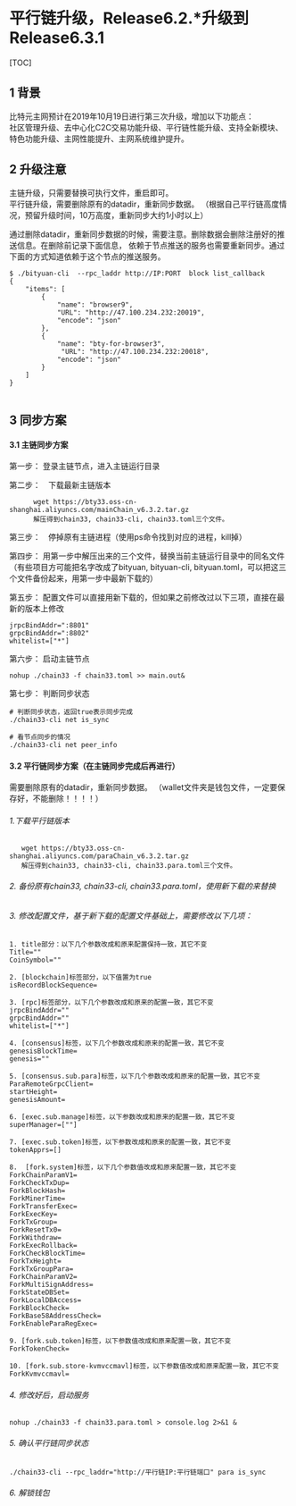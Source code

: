 # 平行链升级，Release6.2.*升级到Release6.3.1
[TOC]

## 1 背景
比特元主网预计在2019年10月19日进行第三次升级，增加以下功能点：  
社区管理升级、去中心化C2C交易功能升级、平行链性能升级、支持全新模块、特色功能升级、主网性能提升、主网系统维护提升。  

## 2 升级注意
主链升级，只需要替换可执行文件，重启即可。  
平行链升级，需要删除原有的datadir，重新同步数据。 （根据自己平行链高度情况，预留升级时间，10万高度，重新同步大约1小时以上）

通过删除datadir，重新同步数据的时候，需要注意。删除数据会删除注册好的推送信息。在删除前记录下面信息， 依赖于节点推送的服务也需要重新同步。通过下面的方式知道依赖于这个节点的推送服务。

```
$ ./bityuan-cli  --rpc_laddr http://IP:PORT  block list_callback
{
    "items": [
        {
            "name": "browser9",
            "URL": "http://47.100.234.232:20019",
            "encode": "json"
        },
        {
            "name": "bty-for-browser3",
		     "URL": "http://47.100.234.232:20018",
            "encode": "json"
        }
    ]
}


```


## 3 同步方案

#### 3.1 主链同步方案

第一步：    登录主链节点，进入主链运行目录

第二步：　下载最新主链版本  
```shell
      wget https://bty33.oss-cn-shanghai.aliyuncs.com/mainChain_v6.3.2.tar.gz
	  解压得到chain33, chain33-cli, chain33.toml三个文件。
```
第三步：　停掉原有主链进程（使用ps命令找到对应的进程，kill掉）  

第四步：  用第一步中解压出来的三个文件，替换当前主链运行目录中的同名文件（有些项目方可能把名字改成了bityuan, bityuan-cli, bityuan.toml，可以把这三个文件备份起来，用第一步中最新下载的） 

第五步：  配置文件可以直接用新下载的，但如果之前修改过以下三项，直接在最新的版本上修改 
```shell
jrpcBindAddr=":8801"  
grpcBindAddr=":8802"  
whitelist=["*"] 
```

第六步：  启动主链节点
```shell
nohup ./chain33 -f chain33.toml >> main.out&
```

第七步： 判断同步状态
```shell
# 判断同步状态，返回true表示同步完成
./chain33-cli net is_sync  

# 看节点同步的情况  
./chain33-cli net peer_info
```

#### 3.2 平行链同步方案（在主链同步完成后再进行）
   
   需要删除原有的datadir，重新同步数据。 （wallet文件夹是钱包文件，一定要保存好，不能删除！！！！）

###### 1.下载平行链版本
```shell
   wget https://bty33.oss-cn-shanghai.aliyuncs.com/paraChain_v6.3.2.tar.gz
   解压得到chain33, chain33-cli, chain33.para.toml三个文件。
```

###### 2. 备份原有chain33, chain33-cli, chain33.para.toml，使用新下载的来替换

###### 3. 修改配置文件，基于新下载的配置文件基础上，需要修改以下几项：
```shell
1. title部分：以下几个参数改成和原来配置保持一致，其它不变
Title=""
CoinSymbol=""

2. [blockchain]标签部分，以下值置为true
isRecordBlockSequence=

3. [rpc]标签部分，以下几个参数改成和原来的配置一致，其它不变
jrpcBindAddr=""
grpcBindAddr=""
whitelist=["*"]

4. [consensus]标签，以下几个参数改成和原来的配置一致，其它不变
genesisBlockTime=
genesis=""

5. [consensus.sub.para]标签，以下几个参数改成和原来的配置一致，其它不变
ParaRemoteGrpcClient=
startHeight=
genesisAmount=

6. [exec.sub.manage]标签，以下参数改成和原来的配置一致，其它不变
superManager=[""]

7. [exec.sub.token]标签，以下参数改成和原来的配置一致，其它不变
tokenApprs=[]

8.  [fork.system]标签，以下几个参数值改成和原来配置一致，其它不变
ForkChainParamV1= 
ForkCheckTxDup=
ForkBlockHash= 
ForkMinerTime= 
ForkTransferExec=
ForkExecKey=
ForkTxGroup=
ForkResetTx0=
ForkWithdraw=
ForkExecRollback=
ForkCheckBlockTime=
ForkTxHeight=
ForkTxGroupPara=
ForkChainParamV2=
ForkMultiSignAddress=
ForkStateDBSet=
ForkLocalDBAccess=
ForkBlockCheck=
ForkBase58AddressCheck=
ForkEnableParaRegExec=

9. [fork.sub.token]标签，以下参数值改成和原来配置一致，其它不变
ForkTokenCheck= 

10. [fork.sub.store-kvmvccmavl]标签，以下参数值改成和原来配置一致，其它不变
ForkKvmvccmavl=
```

###### 4. 修改好后，启动服务
```shell
nohup ./chain33 -f chain33.para.toml > console.log 2>&1 &
```

###### 5. 确认平行链同步状态
```shell
./chain33-cli --rpc_laddr="http://平行链IP:平行链端口" para is_sync
```

###### 6. 解锁钱包